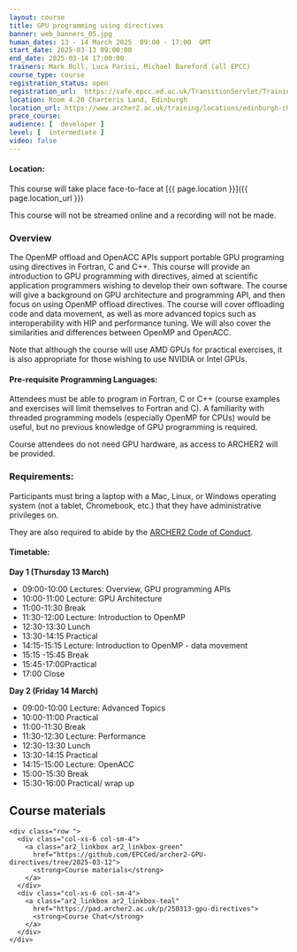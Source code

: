 ```yaml
---
layout: course
title: GPU programming using directives
banner: web_banners_05.jpg 
human_dates: 13 - 14 March 2025  09:00 - 17:00  GMT
start_date: 2025-03-13 09:00:00
end_date: 2025-03-14 17:00:00
trainers: Mark Bull, Luca Parisi, Michael Bareford (all EPCC)
course_type: course
registration_status: open
registration_url:  https://safe.epcc.ed.ac.uk/TransitionServlet/TrainingCourse/250313-gpu-directives
location: Room 4.20 Charteris Land, Edinburgh
location_url: https://www.archer2.ac.uk/training/locations/edinburgh-charteris-land
prace_course: 
audience: [  developer ]
level: [  intermediate ]
video: false
---
```


#### Location:

This course will take place face-to-face at  [{{ page.location }}]({{ page.location_url }})

This course will not be streamed online and a recording will not be made.

### Overview

The OpenMP offload and OpenACC APIs support portable GPU programing using directives in Fortran, C and C++. This course will provide an introduction to GPU programming with directives, aimed at scientific application programmers wishing to develop their own software. The course will give a background on GPU architecture and programming API, and then focus on using OpenMP offload directives. The course will cover offloading code and data movement, as well as more advanced topics such as interoperability with HIP and performance tuning. We will also cover the similarities and differences between OpenMP and OpenACC. 

Note that although the course will use AMD GPUs for practical exercises, it is also appropriate for those wishing to use NVIDIA or Intel GPUs. 

#### Pre-requisite Programming Languages:
Attendees must be able to program in Fortran, C or C++ (course examples and exercises will limit themselves to Fortran and C). A familiarity with threaded programming models (especially OpenMP for CPUs) would be useful, but no previous knowledge of GPU programming is required.

Course attendees do not need GPU hardware, as access to ARCHER2 will be provided.



### Requirements:

Participants must bring a laptop with a Mac, Linux, or Windows operating system (not a tablet, Chromebook, etc.) that they have administrative privileges on.

They are also required to abide by the [ARCHER2  Code of Conduct](../../../about/policies/code-of-conduct.html). 


#### Timetable:

**Day 1 (Thursday 13 March)**

- 09:00-10:00 Lectures: Overview, GPU programming APIs
- 10:00-11:00 Lecture: GPU Architecture 
- 11:00-11:30 Break
- 11:30-12:00 Lecture: Introduction to OpenMP 
- 12:30-13:30 Lunch
- 13:30-14:15 Practical
- 14:15-15:15 Lecture: Introduction to OpenMP - data movement 
- 15:15 -15:45 Break
- 15:45-17:00Practical
- 17:00 Close
 
**Day 2 (Friday 14 March)**
 
- 09:00-10:00 Lecture: Advanced Topics 
- 10:00-11:00 Practical
- 11:00-11:30 Break
- 11:30-12:30 Lecture: Performance 
- 12:30-13:30 Lunch
- 13:30-14:15 Practical
- 14:15-15:00 Lecture: OpenACC  
- 15:00-15:30 Break
- 15:30-16:00 Practical/ wrap up


<section id="service">


<h2><a name="materials">Course materials</a></h2>


    <div class="row ">	
      <div class="col-xs-6 col-sm-4">
        <a class="ar2_linkbox ar2_linkbox-green" 
          href="https://github.com/EPCCed/archer2-GPU-directives/tree/2025-03-12">
          <strong>Course materials</strong>         
        </a>
      </div>
      <div class="col-xs-6 col-sm-4">
        <a class="ar2_linkbox ar2_linkbox-teal" 
          href="https://pad.archer2.ac.uk/p/250313-gpu-directives">
          <strong>Course Chat</strong>       
        </a>
      </div>
    </div>
		
		
					


<!-- 		
<h2><a name="videos">Videos</a></h2>

<h3>Session 1</h3>

<div>
	<iframe title="Video" width="560" height="315" src="https://www.youtube.com/embed/xxxxxxxxxxx" frameborder="0" allow="accelerometer; autoplay; encrypted-media; gyroscope; picture-in-picture" allowfullscreen></iframe>
</div>

 -->





<!-- 
<h2><a name="feedback">Feedback</a></h2>


    <div class="row ">	

      <div class="col-xs-6 col-sm-4">
        <a class="ar2_linkbox ar2_linkbox-teal" 

           href="../../feedback/?course=250313-gpu-directives" 

		>
          <strong>Feedback</strong><br/>
          Please let us know what was great about this course and anything we can improve
        </a>
      </div>
    </div>
		
 -->		

 
</section>


